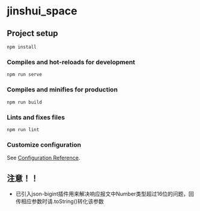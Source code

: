 # jinshui_space

## Project setup
```
npm install
```

### Compiles and hot-reloads for development
```
npm run serve
```

### Compiles and minifies for production
```
npm run build
```

### Lints and fixes files
```
npm run lint
```

### Customize configuration
See [Configuration Reference](https://cli.vuejs.org/config/).


## 注意！！
- 已引入json-bigint插件用来解决响应报文中Number类型超过16位的问题，回传相应参数时请.toString()转化该参数
